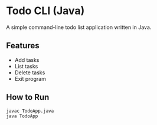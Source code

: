 # Todo CLI (Java)

A simple command-line todo list application written in Java.

## Features
- Add tasks
- List tasks
- Delete tasks
- Exit program

## How to Run
```bash
javac TodoApp.java
java TodoApp

